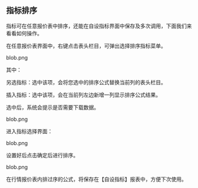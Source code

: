 ## 指标排序

指标可在任意报价表中排序，还能在自设指标界面中保存及多次调用，下面我们来看看如何操作。

在任意报价表界面中，右键点击表头栏目，可弹出选择排序指标菜单。

blob.png 

其中：

另选指标：选中该项，会将您选中的排序公式替换当前列的表头栏目。

插入指标：选中该项，会在当前列左边新增一列显示排序公式结果。

选中后，系统会提示是否需要下载数据。

blob.png 

 

进入指标选择界面：

blob.png 

设置好后点击确定后进行排序。

blob.png 

在行情报价表内排过序的公式，将保存在【自设指标】报表中，方便下次使用。